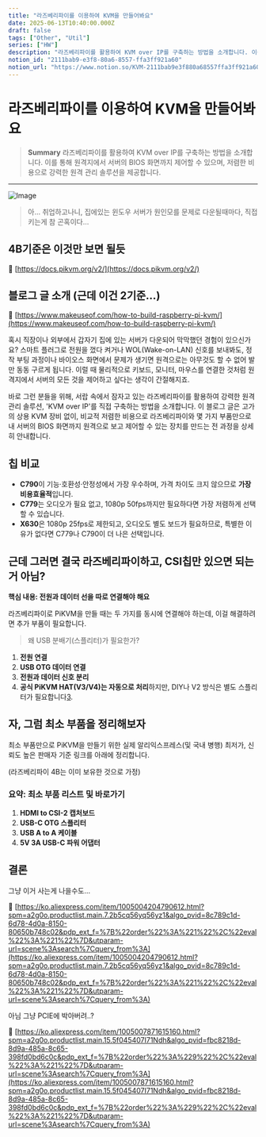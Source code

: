 ```yaml
---
title: "라즈베리파이를 이용하여 KVM을 만들어봐요"
date: 2025-06-13T10:40:00.000Z
draft: false
tags: ["Other", "Util"]
series: ["HW"]
description: "라즈베리파이를 활용하여 KVM over IP를 구축하는 방법을 소개합니다. 이를 통해 원격지에서 서버의 BIOS 화면까지 제어할 수 있으며, 저렴한 비용으로 강력한 원격 관리 솔루션을 제공합니다."
notion_id: "2111bab9-e3f8-80a6-8557-ffa3ff921a60"
notion_url: "https://www.notion.so/KVM-2111bab9e3f880a68557ffa3ff921a60"
---
```


# 라즈베리파이를 이용하여 KVM을 만들어봐요

> **Summary**
> 라즈베리파이를 활용하여 KVM over IP를 구축하는 방법을 소개합니다. 이를 통해 원격지에서 서버의 BIOS 화면까지 제어할 수 있으며, 저렴한 비용으로 강력한 원격 관리 솔루션을 제공합니다.

---

![Image](https://prod-files-secure.s3.us-west-2.amazonaws.com/09ccd4d5-876c-4bba-bbdf-cc77a0a11257/eaa8a3c5-4740-4ddd-856f-16a85f0fcce9/image.png?X-Amz-Algorithm=AWS4-HMAC-SHA256&X-Amz-Content-Sha256=UNSIGNED-PAYLOAD&X-Amz-Credential=ASIAZI2LB466ZZ2PUPIQ%2F20250724%2Fus-west-2%2Fs3%2Faws4_request&X-Amz-Date=20250724T083309Z&X-Amz-Expires=3600&X-Amz-Security-Token=IQoJb3JpZ2luX2VjEAAaCXVzLXdlc3QtMiJGMEQCIEDL%2FV8ZX67rRRzG9%2BrMZSx2qvnMqvy3BnzLBQ2rwSDmAiBDDyzAhGa7rinnvyYvr7zfwq6zBoRIxrBrFc%2BSQy%2F3sCr%2FAwgpEAAaDDYzNzQyMzE4MzgwNSIMcc%2F%2B6SIyG2FYWBOvKtwDHTSft8%2B58%2FVPh9iO0bneHtzxWASjKkB04rd8YGPvLehCnGoB2alXZiwd8rSKlQZe7W1HQ5dgGXpglx7vFl3I4rPkrlYXtBxx0Xk%2FDNBeMEm0%2FeyC4Bmq%2F8XBbqEu3WueUDQ0tZEy4qZH1ln7hzKzUePPGRCtIGrf8G0DDlntGJax5USGXz0gV%2FM2iPZw%2FjriO9VX45E7BUNCpon6XZqnwKgeZVpb%2BItnz6yy2gtzysip0qlV3rEv1IlP6Y0KilC9xw0nDvqAHdA8sKAPAKIizeh9tyLpeO2ydMPx%2FtSBQJsD%2FipoDkaWV9jhmqNcinhBrTzytJu7XnZuFwJFkQmg7u6O4%2BGd%2FqgEycfjScyskbChEGwMcy%2BW3sSZAouV9OXx1T%2B%2BZtC2UTU9HXWteusczuInTxHMbYSGBr9AH04RItvM1wp5s%2F5E4iWATT4BQZS9NOqvyU38RwnnqM3Gt%2FkFJ74a4ydASNTbERiDQX5PvSOZCIS2Sdm4NYgdfY8SJpjP4voRup8mlwvZ1uf5pYQ0TapHThLUaaoptAmPFqDLKZbp7hldjwBl48v1dK760W6Bh44RcwefXrbqnkkKE66IG%2BaelkpI5ma%2BrCBcWAcxgGbEfFF2NTwboAvPyOkwlc%2BHxAY6pgHdWFYPefVJj919XVlpc1y6jZ6oM6bEVdGo7N3RC23bIpkXXSXaQkv6c1cglorIjRSf5ElrdZ6AFscN%2BBe1bmttYXgCz6ZJLct37FQNFj0rbcmp5POXgiG4ctoBS9fMVYpGC6uYIVsrXC5CFFFk6EWzd%2FfGVg%2Bkit24WvBMOiSssITemDJcH%2BGtjNEoFyeCngF2xtf5qA3j4ydNlET7YpeFM6XIaKHL&X-Amz-Signature=a115e2f226be7bfac7a2180d4a11306e9eb7b9e8440594a361c1f98eb7b2320b&X-Amz-SignedHeaders=host&x-amz-checksum-mode=ENABLED&x-id=GetObject)

> 아… 취업하고나니, 집에있는 윈도우 서버가 원인모를 문제로 다운될때마다, 직접 키는게 참 곤혹이다…

## 4B기준은 이것만 보면 될듯

🔗 [https://docs.pikvm.org/v2/](https://docs.pikvm.org/v2/)

## 블로그 글 소개 (근데 이건 2기준…)

🔗 [https://www.makeuseof.com/how-to-build-raspberry-pi-kvm/](https://www.makeuseof.com/how-to-build-raspberry-pi-kvm/)

혹시 직장이나 외부에서 갑자기 집에 있는 서버가 다운되어 막막했던 경험이 있으신가요? 스마트 플러그로 전원을 껐다 켜거나 WOL(Wake-on-LAN) 신호를 보내봐도, 정작 부팅 과정이나 바이오스 화면에서 문제가 생기면 원격으로는 아무것도 할 수 없어 발만 동동 구르게 됩니다. 이럴 때 물리적으로 키보드, 모니터, 마우스를 연결한 것처럼 원격지에서 서버의 모든 것을 제어하고 싶다는 생각이 간절해지죠.

바로 그런 분들을 위해, 서랍 속에서 잠자고 있는 라즈베리파이를 활용하여 강력한 원격 관리 솔루션, 'KVM over IP'를 직접 구축하는 방법을 소개합니다. 이 블로그 글은 고가의 상용 KVM 장비 없이, 비교적 저렴한 비용으로 라즈베리파이와 몇 가지 부품만으로 내 서버의 BIOS 화면까지 원격으로 보고 제어할 수 있는 장치를 만드는 전 과정을 상세히 안내합니다.

## 칩 비교

- **C790**이 기능·호환성·안정성에서 가장 우수하며, 가격 차이도 크지 않으므로 **가장 비용효율적**입니다.
- **C779**는 오디오가 필요 없고, 1080p 50fps까지만 필요하다면 가장 저렴하게 선택할 수 있습니다.
- **X630**은 1080p 25fps로 제한되고, 오디오도 별도 보드가 필요하므로, 특별한 이유가 없다면 C779나 C790이 더 나은 선택입니다.
## 근데 그러면 결국 라즈베리파이하고, CSI칩만 있으면 되는거 아님?

**핵심 내용: 전원과 데이터 선을 따로 연결해야 해요**

라즈베리파이로 PiKVM을 만들 때는 두 가지를 동시에 연결해야 하는데, 이걸 해결하려면 추가 부품이 필요합니다.

> 왜 USB 분배기(스플리터)가 필요한가?

1. **전원 연결**
1. **USB OTG 데이터 연결**
1. **전원과 데이터 신호 분리**
1. **공식 PiKVM HAT(V3/V4)는 자동으로 처리**하지만, DIY나 V2 방식은 별도 스플리터가 필요합니다[3](https://docs.pikvm.org/faq/).
## 자, 그럼 최소 부품을 정리해보자

최소 부품만으로 PiKVM을 만들기 위한 실제 알리익스프레스(및 국내 병행) 최저가, 신뢰도 높은 판매자 기준 링크를 아래에 정리합니다.

(라즈베리파이 4B는 이미 보유한 것으로 가정)

### 요약: 최소 부품 리스트 및 바로가기

1. **HDMI to CSI-2 캡처보드**
1. **USB-C OTG 스플리터**
1. **USB A to A 케이블**
1. **5V 3A USB-C 파워 어댑터**
## 결론

그냥 이거 사는게 나을수도…

🔗 [https://ko.aliexpress.com/item/1005004204790612.html?spm=a2g0o.productlist.main.7.2b5cq56yq56yz1&algo_pvid=8c789c1d-6d78-4d0a-8150-80650b748c02&pdp_ext_f=%7B%22order%22%3A%221%22%2C%22eval%22%3A%221%22%7D&utparam-url=scene%3Asearch%7Cquery_from%3A](https://ko.aliexpress.com/item/1005004204790612.html?spm=a2g0o.productlist.main.7.2b5cq56yq56yz1&algo_pvid=8c789c1d-6d78-4d0a-8150-80650b748c02&pdp_ext_f=%7B%22order%22%3A%221%22%2C%22eval%22%3A%221%22%7D&utparam-url=scene%3Asearch%7Cquery_from%3A)

아님 그냥 PCIE에 박아버려..?

🔗 [https://ko.aliexpress.com/item/1005007871615160.html?spm=a2g0o.productlist.main.15.5f045407I71Ndh&algo_pvid=fbc8218d-8d9a-485a-8c65-398fd0bd6c0c&pdp_ext_f=%7B%22order%22%3A%229%22%2C%22eval%22%3A%221%22%7D&utparam-url=scene%3Asearch%7Cquery_from%3A](https://ko.aliexpress.com/item/1005007871615160.html?spm=a2g0o.productlist.main.15.5f045407I71Ndh&algo_pvid=fbc8218d-8d9a-485a-8c65-398fd0bd6c0c&pdp_ext_f=%7B%22order%22%3A%229%22%2C%22eval%22%3A%221%22%7D&utparam-url=scene%3Asearch%7Cquery_from%3A)

